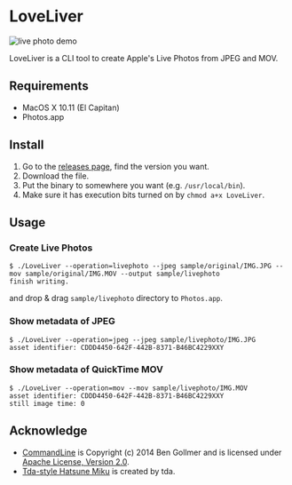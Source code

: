 # LoveLiver

![live photo demo](https://raw.githubusercontent.com/mzp/LoveLiver/master/demo.gif)

LoveLiver is a CLI tool to create Apple's Live Photos from JPEG and MOV.

## Requirements

 * MacOS X 10.11 (El Capitan)
 * Photos.app

## Install

 1. Go to the [releases page](https://github.com/mzp/LoveLiver/releases), find the version you want.
 2. Download the file.
 3. Put the binary to somewhere you want (e.g. `/usr/local/bin`).
 4. Make sure it has execution bits turned on by `chmod a+x LoveLiver`.

## Usage

### Create Live Photos

```
$ ./LoveLiver --operation=livephoto --jpeg sample/original/IMG.JPG --mov sample/original/IMG.MOV --output sample/livephoto
finish writing.
```

and drop & drag `sample/livephoto` directory to `Photos.app`.

### Show metadata of JPEG

```
$ ./LoveLiver --operation=jpeg --jpeg sample/livephoto/IMG.JPG
asset identifier: CDDD4450-642F-442B-8371-B46BC4229XXY
```

### Show metadata of QuickTime MOV

```
$ ./LoveLiver --operation=mov --mov sample/livephoto/IMG.MOV
asset identifier: CDDD4450-642F-442B-8371-B46BC4229XXY
still image time: 0
```

## Acknowledge

 * [CommandLine](https://github.com/jatoben/CommandLine) is Copyright (c) 2014 Ben Gollmer and is licensed under [Apache License, Version 2.0](http://www.apache.org/licenses/LICENSE-2.0).
 * [Tda-style Hatsune Miku](https://bowlroll.net/file/4576) is created by tda.
